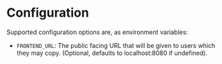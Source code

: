 # Configuration

Supported configuration options are, as environment variables:

* `FRONTEND_URL`: The public facing URL that will be given to users which 
they may copy. (Optional, defaults to localhost:8080 if undefined).

